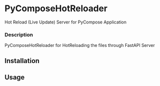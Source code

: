 # PyComposeHotReloader

Hot Reload (Live Update) Server for PyCompose Application

### Description

PyComposeHotReloader for HotReloading the files through FastAPI Server

## Installation

## Usage
